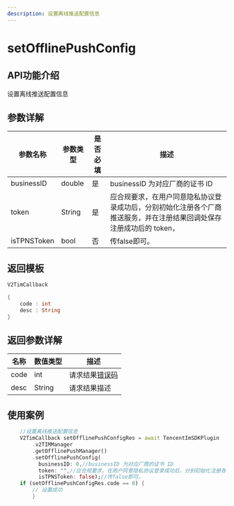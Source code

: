 ```yaml
---
description: 设置离线推送配置信息
---
```


# setOfflinePushConfig

## API功能介绍

设置离线推送配置信息

## 参数详解

| 参数名称        | 参数类型   | 是否必填 | 描述                                                            |
| ----------- | ------ | ---- | ------------------------------------------------------------- |
| businessID  | double | 是    | businessID 为对应厂商的证书 ID                                        |
| token       | String | 是    | 应合规要求，在用户同意隐私协议登录成功后，分别初始化注册各个厂商推送服务，并在注册结果回调处保存注册成功后的 token， |
| isTPNSToken | bool   | 否    | 传false即可。                                                     |

## 返回模板

```dart
V2TimCallback

{
    code : int
    desc : String
}
```

## 返回参数详解

| 名称   | 数值类型   | 描述                                                             |
| ---- | ------ | -------------------------------------------------------------- |
| code | int    | 请求结果[错误码](https://cloud.tencent.com/document/product/269/1671) |
| desc | String | 请求结果描述                                                         |

## 使用案例  &#x20;

```dart
    //设置离线推送配置信息
    V2TimCallback setOfflinePushConfigRes = await TencentImSDKPlugin
        .v2TIMManager
        .getOfflinePushManager()
        .setOfflinePushConfig(
          businessID: 0,//businessID 为对应厂商的证书 ID
          token: "",//应合规要求，在用户同意隐私协议登录成功后，分别初始化注册各个厂商推送服务，并在注册结果回调处保存注册成功后的 token
          isTPNSToken: false);//传false即可。
    if (setOfflinePushConfigRes.code == 0) {
        // 设置成功
        }
    
```
